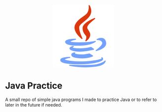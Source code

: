 <div align="center">
<img src="assets/img/java.svg" width="200">
</div>

# Java Practice 

A small repo of simple java programs I made to practice Java or to refer to later in the future if needed. 
